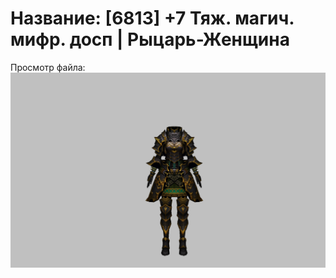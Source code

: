 # Название: [6813] +7 Тяж. магич. мифр. досп | Рыцарь-Женщина

Просмотр файла:
![p010023.png](p010023.png)